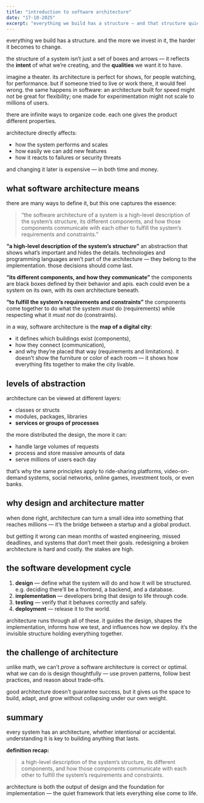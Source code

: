 ```yaml
---
title: "introduction to software architecture"
date: "17-10-2025"
excerpt: "everything we build has a structure — and that structure quietly defines what the system can become. this post explores what software architecture really is, why it matters, and how it shapes performance, scalability, and the way we build products that last."
---
```


everything we build has a structure.
and the more we invest in it, the harder it becomes to change.

the structure of a system isn’t just a set of boxes and arrows — it reflects the **intent** of what we’re creating, and the **qualities** we want it to have.

imagine a theater. its architecture is perfect for shows, for people watching, for performance. but if someone tried to live or work there, it would feel wrong. the same happens in software: an architecture built for speed might not be great for flexibility; one made for experimentation might not scale to millions of users.

there are infinite ways to organize code.
each one gives the product different properties.

architecture directly affects:

- how the system performs and scales
- how easily we can add new features
- how it reacts to failures or security threats

and changing it later is expensive — in both time and money.

## what software architecture means

there are many ways to define it, but this one captures the essence:

> “the software architecture of a system is a high-level description of the system’s structure, its different components, and how those components communicate with each other to fulfill the system’s requirements and constraints.”

**“a high-level description of the system’s structure”**
an abstraction that shows what’s important and hides the details. technologies and programming languages aren’t part of the architecture — they belong to the implementation. those decisions should come last.

**“its different components, and how they communicate”**
the components are black boxes defined by their behavior and apis. each could even be a system on its own, with its own architecture beneath.

**“to fulfill the system’s requirements and constraints”**
the components come together to do what the system _must_ do (requirements) while respecting what it _must not_ do (constraints).

in a way, software architecture is the **map of a digital city**:

- it defines which buildings exist (components),
- how they connect (communication),
- and why they’re placed that way (requirements and limitations).
  it doesn’t show the furniture or color of each room — it shows how everything fits together to make the city livable.

## levels of abstraction

architecture can be viewed at different layers:

- classes or structs
- modules, packages, libraries
- **services or groups of processes**

the more distributed the design, the more it can:

- handle large volumes of requests
- process and store massive amounts of data
- serve millions of users each day

that’s why the same principles apply to ride-sharing platforms, video-on-demand systems, social networks, online games, investment tools, or even banks.

## why design and architecture matter

when done right, architecture can turn a small idea into something that reaches millions — it’s the bridge between a startup and a global product.

but getting it wrong can mean months of wasted engineering, missed deadlines, and systems that don’t meet their goals.
redesigning a broken architecture is hard and costly. the stakes are high.

## the software development cycle

1. **design** — define what the system will do and how it will be structured. e.g. deciding there’ll be a frontend, a backend, and a database.
2. **implementation** — developers bring that design to life through code.
3. **testing** — verify that it behaves correctly and safely.
4. **deployment** — release it to the world.

architecture runs through all of these.
it guides the design, shapes the implementation, informs how we test, and influences how we deploy.
it’s the invisible structure holding everything together.

## the challenge of architecture

unlike math, we can’t _prove_ a software architecture is correct or optimal.
what we can do is design thoughtfully — use proven patterns, follow best practices, and reason about trade-offs.

good architecture doesn’t guarantee success, but it gives us the space to build, adapt, and grow without collapsing under our own weight.

## summary

every system has an architecture, whether intentional or accidental.
understanding it is key to building anything that lasts.

**definition recap:**

> a high-level description of the system’s structure, its different components, and how those components communicate with each other to fulfill the system’s requirements and constraints.

architecture is both the output of design and the foundation for implementation —
the quiet framework that lets everything else come to life.
